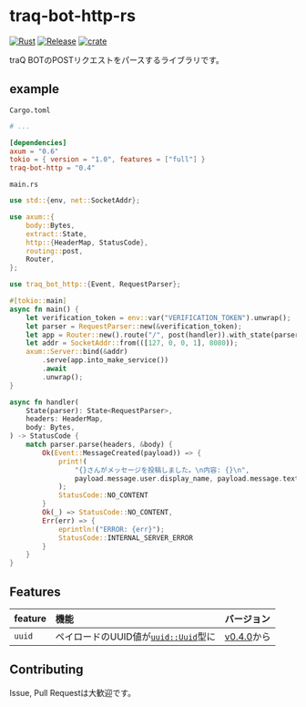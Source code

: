 # traq-bot-http-rs

[![Rust](https://github.com/H1rono/traq-bot-http-rs/actions/workflows/rust.yml/badge.svg)](https://github.com/H1rono/traq-bot-http-rs/actions/workflows/rust.yml) [![Release](https://github.com/H1rono/traq-bot-http-rs/actions/workflows/release.yml/badge.svg)](https://github.com/H1rono/traq-bot-http-rs/actions/workflows/release.yml) [![crate](https://img.shields.io/crates/v/traq-bot-http.svg)](https://crates.io/crates/traq-bot-http)

traQ BOTのPOSTリクエストをパースするライブラリです。

## example

`Cargo.toml`

```toml
# ...

[dependencies]
axum = "0.6"
tokio = { version = "1.0", features = ["full"] }
traq-bot-http = "0.4"
```

`main.rs`

```rust
use std::{env, net::SocketAddr};

use axum::{
    body::Bytes,
    extract::State,
    http::{HeaderMap, StatusCode},
    routing::post,
    Router,
};

use traq_bot_http::{Event, RequestParser};

#[tokio::main]
async fn main() {
    let verification_token = env::var("VERIFICATION_TOKEN").unwrap();
    let parser = RequestParser::new(&verification_token);
    let app = Router::new().route("/", post(handler)).with_state(parser);
    let addr = SocketAddr::from(([127, 0, 0, 1], 8080));
    axum::Server::bind(&addr)
        .serve(app.into_make_service())
        .await
        .unwrap();
}

async fn handler(
    State(parser): State<RequestParser>,
    headers: HeaderMap,
    body: Bytes,
) -> StatusCode {
    match parser.parse(headers, &body) {
        Ok(Event::MessageCreated(payload)) => {
            print!(
                "{}さんがメッセージを投稿しました。\n内容: {}\n",
                payload.message.user.display_name, payload.message.text
            );
            StatusCode::NO_CONTENT
        }
        Ok(_) => StatusCode::NO_CONTENT,
        Err(err) => {
            eprintln!("ERROR: {err}");
            StatusCode::INTERNAL_SERVER_ERROR
        }
    }
}
```

## Features

feature | 機能 | バージョン
:-- | :-- | :--
`uuid` | ペイロードのUUID値が[`uuid::Uuid`](https://docs.rs/uuid/latest/uuid/struct.Uuid.html)型に | [v0.4.0](https://github.com/H1rono/traq-bot-http-rs/releases/tag/v0.4.0)から

## Contributing

Issue, Pull Requestは大歓迎です。
